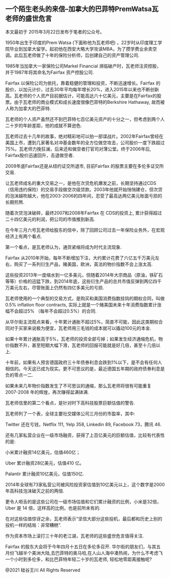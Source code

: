 ## 一个陌生老头的来信–加拿大的巴菲特PremWatsa瓦老师的盛世危言

本文最初于 2015年3月22日发布于笔者的公众号。

1950年出生于印度的Prem Watsa (下面称他为瓦老师吧)
，22岁时从印度理工学院毕业到加拿大留学。起初他在西安大略大学攻读MBA，为了攒学费业余卖空调。此后瓦老师做了十年的保险分析师，后创建自己的资产管理公司.

1985年当加拿大一家保险公司Markel Financial 濒临破产时，瓦老师注资控股，并于1987年将其命名为Fairfax 资产控股公司.

Fairfax 以保险公司为依托，靠着稳健的管理和投资，不断迅速增长。Fairfax
的股价，以加元计价，过去30年平均每年增长20%，进入2015年以来也不断创新高。瓦老师的个人资产目前据估计，可能高达六十亿美元，主要是在Fairfax的股票。由于瓦老师的商业模式和成长速度很像巴菲特的Berkshire
Hathaway, 故而被人称为加拿大的巴菲特.

瓦老师的个人资产虽然还不到巴菲特七百亿美元资产的十分之一，但考虑到两个人二十岁的年龄差距，他的成就不算逊色.

瓦老师过去十几年的故事，绝对精彩地可以拍一部谍战片。2002年Fairfax曾经在美国上市，遭到几家著名对冲基金数年的全方位做空攻击，公司股价一度下跌超过75%。瓦老师力挽狂澜，后来还和做空者打官司对薄公堂。终于2006年后,
Fairfax股价迅速回升，击退做空者.

2009年底Fairfax还是从纽约证交所退市, 目前Fairfax 的股票主要在多伦多证交所交易.

让瓦老师成名的重大交易之一，是他在次贷危机爆发之前，长期坚持通过CDS
（信用违约保险）的交易手段做空次级贷款。2003年他就开始悄悄建仓，但次贷的泡沫越吹越大，他在2003-2006的四年间，忍受了最高达两亿美元账面亏损的长期煎熬.

随着次贷泡沫破碎，最终2007和2008年Fairfax 在 CDS的投资上, 累计获得超过二十四亿美元的利润，把公司的市值推到新高.

在今年三月六号瓦老师给股东的信中，除了回顾公司过去一年保险业务外，在宏观经济上有两个看点.

第一个看点，是瓦老师认为，通货紧缩将成为时代主流现象.

Fairfax 从2010年开始，每年不断增加下注，大约累计花费了六亿五千万美元左右，购买了一系列衍生产品，赌美国，欧洲，英法的物价指数不会上涨太高.

这些投资2013年一度缩水到一亿多美元，但随着2014年大宗商品（原油，铁矿石等等）价格的迅猛下跌，到2014年底，这些衍生产品的总共市值反弹到两亿四千万美元左右，尽管账面上仍然有四亿多美元的亏损.

瓦老师使用的一个典型的交易方式，是购买和美国消费指数挂钩的期权合同，叫做0.5% inflation floor contracts,
实际上就是一个赌美国未来十年消费指数累计涨幅不会超过5% （每年不会超过0.5%）的合同.

从华尔街主流观点来看，十年累计通胀不超过5%，简直不可能，因此这类期权合同对于买家来说极为便宜，瓦老师用三毛钱的成本就可以撬动100元的本金.

如果十年累计通胀高于5%，瓦老师的投资全部亏掉；如果发生经济通缩危机，物价指数不升，甚至短期大幅下滑，瓦老师的回报可能就是好几倍，甚至十几倍以上.

十年前，如果有人预言德国政府三十年债券利息会跌到1%以下，是不会有任何人相信的。今天这已成为现实。更不可思议的是，最近德国五年期的政府债券利息是负的零点一二.

如果未来几年物价指数发生了不可思议的通缩，那么瓦老师将很有可能重复 2007-2008 年的辉煌，再次赚得盆满钵满.

瓦老师信里的第二个看点，是针对时下高科技股票巨额估值的警告.

瓦老师列了一个表，全球主要社交媒体公司三月份的市盈率，其中:

Twitter 还在亏钱，Netflix 111, Yelp 358, Linkedin 89, Facebook 73，腾讯 46.

还有几家私营企业在一级市场融资，获得了上百亿美元的巨额估值，比较有代表性的是:

小米累计融资14亿美元，估值460亿；

Uber 累计融资28亿美元，估值410 亿。

Palantir 累计融资10亿美元，估值150亿.

2014年全球有73家私营公司被风险投资家估值到10亿美元以上，这个数字是2000年高科技泡沫破灭之前的两倍.

更令人咂舌的是这些公司在一级市场估值和它们累计融资的比例，小米是32倍，Uber 是 14 倍，这样高的比例，也是前所未有的.

在对这些估值惊讶之余，瓦老师表示“坚信大部分这些投机，最后都和历史上别的投机一样的结局：非常糟糕”.

作为资本市场上滚打三十年的老江湖，瓦老师的这些盛世危言值得关注.

Fairfax 的股东大会将于今年四月十五日在多伦多召开.
华尔街的朋友们，与其五月份飞越半个美洲大陆,去巴菲特的奥马哈,在人山人海中凑热闹，为什么不考虑飞一个小时到多伦多，和比巴菲特年轻二十岁的瓦老师,
轻松地零距离接触呢?

@2021 硅谷王川 All Rights Reserved

